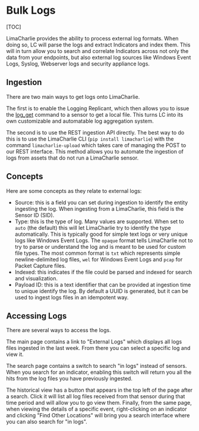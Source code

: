 # Bulk Logs

[TOC]

LimaCharlie provides the ability to process external log formats.
When doing so, LC will parse the logs and extract Indicators and index them.
This will in turn allow you to search and correlate Indicators across not
only the data from your endpoints, but also external log sources
like Windows Event Logs, Syslog, Webserver logs and security appliance logs.

## Ingestion
There are two main ways to get logs onto LimaCharlie.

The first is to enable the Logging Replicant, which then allows you to issue
the [log_get](sensor_commands.md#os_resume) command to a sensor to get a local file. This turns LC into
its own customizable and automatable log aggregation system.

The second is to use the REST ingestion API directly. The best way to do this
is to use the LimaCharlie CLI (`pip install limacharlie`) with the
command `limacharlie-upload` which takes care of managing the POST to
our REST interface. This method allows you to automate the ingestion of logs
from assets that do not run a LimaCharlie sensor.

## Concepts
Here are some concepts as they relate to external logs:

* Source: this is a field you can set during ingestion to identify the entity
ingesting the log. When ingesting from a LimaCharlie, this field is the
Sensor ID (SID).
* Type: this is the type of log. Many values are supported. When set to `auto`
(the default) this will let LimaCharlie try to identify the type automatically.
This is typically good for simple text logs or very unique logs like Windows Event Logs.
The `opaque` format tells LimaCharlie not to try to parse or understand the log
and is meant to be used for custom file types. The most common format is `txt` which
represents simple newline-delimited log files, `wel` for Windows Event Logs and
`pcap` for Packet Capture files.
* Indexed: this indicates if the file could be parsed and indexed for search and visualization.
* Payload ID: this is a text identifier that can be provided at ingestion time
to unique identify the log. By default a UUID is generated, but it can be used
to ingest logs files in an idempotent way.

## Accessing Logs
There are several ways to access the logs.

The main page contains a link to
"External Logs" which displays all logs files ingested in the last week. From
there you can select a specific log and view it.

The search page contains a switch to search "in logs" instead of sensors. When
you search for an indicator, enabling this switch will return you all the hits
from the log files you have previously ingested.

The historical view has a button that appears in the top left of the page after
a search. Click it will list all log files received from that sensor during that
time period and will allow you to go view them. Finally, from the same page, when
viewing the details of a specific event, right-clicking on an indicator and clicking
"Find Other Locations" will bring you a search interface where you can also search
for "in logs".
